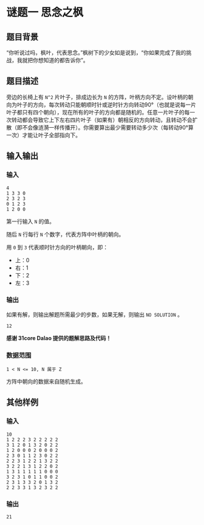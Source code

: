 # 谜题一 思念之枫

## 题目背景

“你听说过吗，枫叶，代表思念。”枫树下的少女如是说到，“你如果完成了我的挑战，我就把你想知道的都告诉你”。

## 题目描述

旁边的长椅上有 `N^2` 片叶子，排成边长为 `N` 的方阵，叶柄方向不定。设叶柄的朝向为叶子的方向，每次转动只能朝顺时针或逆时针方向转动90°（也就是说每一片叶子都只有四个朝向），现在所有的叶子的方向都是随机的。任意一片叶子的每一次转动都会导致它上下左右四片叶子（如果有）朝相反的方向转动，且转动不会扩散（即不会像涟漪一样传播开）。你需要算出最少需要转动多少次（每转动90°算一次）才能让叶子全部指向下。

## 输入输出

### 输入

```
4
1 3 3 0
2 3 2 3
0 1 2 3
1 2 0 0
```

第一行输入 `N` 的值。

随后 `N` 行每行 `N` 个数字，代表方阵中叶柄的朝向。

用 `0` 到 `3` 代表顺时针方向的叶柄朝向，即：

- 上：0
- 右：1
- 下：2
- 左：3

### 输出

如果有解，则输出解题所需最少的步数，如果无解，则输出 `NO SOLUTION` 。

```
12
```

**感谢 31core Dalao 提供的题解思路及代码！** 
<!-- 挽救了qyl免遭吃书的命运x -->

### 数据范围

```
1 < N <= 10, N 属于 Z
```

方阵中朝向的数据来自随机生成。

## 其他样例
### 输入
```
10
1 2 2 2 3 2 2 2 2 2
3 1 2 0 1 3 2 0 2 2
1 2 0 0 0 2 0 0 0 2
2 3 0 1 1 2 3 0 2 2
2 2 3 1 2 2 1 3 2 2
3 2 2 1 3 1 2 2 0 2
1 3 1 1 1 1 1 0 0 0
3 2 3 1 0 1 1 0 0 2
2 3 1 3 3 2 0 1 3 2
2 2 3 3 1 3 2 3 2 2
```

### 输出
```
21
```
